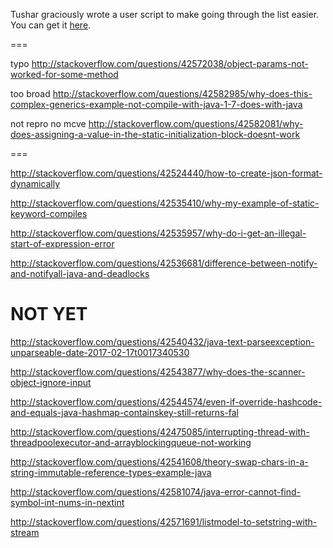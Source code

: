 Tushar graciously wrote a user script to make going through the list easier. You can get it [here](https://github.com/tusharjadhav219/Userscript-for-delete-candidates).

===

typo http://stackoverflow.com/questions/42572038/object-params-not-worked-for-some-method

too broad http://stackoverflow.com/questions/42582985/why-does-this-complex-generics-example-not-compile-with-java-1-7-does-with-java

not repro no mcve http://stackoverflow.com/questions/42582081/why-does-assigning-a-value-in-the-static-initialization-block-doesnt-work

===


http://stackoverflow.com/questions/42524440/how-to-create-json-format-dynamically

http://stackoverflow.com/questions/42535410/why-my-example-of-static-keyword-compiles

http://stackoverflow.com/questions/42535957/why-do-i-get-an-illegal-start-of-expression-error

http://stackoverflow.com/questions/42536681/difference-between-notify-and-notifyall-java-and-deadlocks

NOT YET
=====

http://stackoverflow.com/questions/42540432/java-text-parseexception-unparseable-date-2017-02-17t0017340530

http://stackoverflow.com/questions/42543877/why-does-the-scanner-object-ignore-input

http://stackoverflow.com/questions/42544574/even-if-override-hashcode-and-equals-java-hashmap-containskey-still-returns-fal

http://stackoverflow.com/questions/42475085/interrupting-thread-with-threadpoolexecutor-and-arrayblockingqueue-not-working

http://stackoverflow.com/questions/42541608/theory-swap-chars-in-a-string-immutable-reference-types-example-java

http://stackoverflow.com/questions/42581074/java-error-cannot-find-symbol-int-nums-in-nextint

http://stackoverflow.com/questions/42571691/listmodel-to-setstring-with-stream
